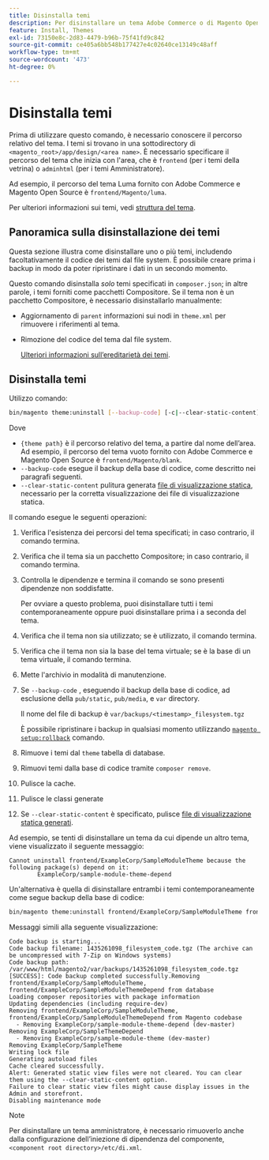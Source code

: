 ```yaml
---
title: Disinstalla temi
description: Per disinstallare un tema Adobe Commerce o di Magento Open Source, segui la procedura riportata di seguito.
feature: Install, Themes
exl-id: 73150e8c-2d83-4479-b96b-75f41fd9c842
source-git-commit: ce405a6bb548b177427e4c02640ce13149c48aff
workflow-type: tm+mt
source-wordcount: '473'
ht-degree: 0%

---
```


# Disinstalla temi

Prima di utilizzare questo comando, è necessario conoscere il percorso relativo del tema. I temi si trovano in una sottodirectory di `<magento_root>/app/design/<area name>`. È necessario specificare il percorso del tema che inizia con l&#39;area, che è `frontend` (per i temi della vetrina) o `adminhtml` (per i temi Amministratore).

Ad esempio, il percorso del tema Luma fornito con Adobe Commerce e Magento Open Source è `frontend/Magento/luma`.

Per ulteriori informazioni sui temi, vedi [struttura del tema](https://developer.adobe.com/commerce/frontend-core/guide/themes/structure/).

## Panoramica sulla disinstallazione dei temi

Questa sezione illustra come disinstallare uno o più temi, includendo facoltativamente il codice dei temi dal file system. È possibile creare prima i backup in modo da poter ripristinare i dati in un secondo momento.

Questo comando disinstalla *solo* temi specificati in `composer.json`; in altre parole, i temi forniti come pacchetti Compositore. Se il tema non è un pacchetto Compositore, è necessario disinstallarlo manualmente:

* Aggiornamento di `parent` informazioni sui nodi in `theme.xml` per rimuovere i riferimenti al tema.
* Rimozione del codice del tema dal file system.

  [Ulteriori informazioni sull’ereditarietà dei temi](https://developer.adobe.com/commerce/frontend-core/guide/themes/inheritance/).

## Disinstalla temi

Utilizzo comando:

```bash
bin/magento theme:uninstall [--backup-code] [-c|--clear-static-content] {theme path} ... {theme path}
```

Dove

* `{theme path}` è il percorso relativo del tema, a partire dal nome dell’area. Ad esempio, il percorso del tema vuoto fornito con Adobe Commerce e Magento Open Source è `frontend/Magento/blank`.
* `--backup-code` esegue il backup della base di codice, come descritto nei paragrafi seguenti.
* `--clear-static-content` pulitura generata [file di visualizzazione statica](../../configuration/cli/static-view-file-deployment.md), necessario per la corretta visualizzazione dei file di visualizzazione statica.

Il comando esegue le seguenti operazioni:

1. Verifica l&#39;esistenza dei percorsi del tema specificati; in caso contrario, il comando termina.
1. Verifica che il tema sia un pacchetto Compositore; in caso contrario, il comando termina.
1. Controlla le dipendenze e termina il comando se sono presenti dipendenze non soddisfatte.

   Per ovviare a questo problema, puoi disinstallare tutti i temi contemporaneamente oppure puoi disinstallare prima i a seconda del tema.

1. Verifica che il tema non sia utilizzato; se è utilizzato, il comando termina.
1. Verifica che il tema non sia la base del tema virtuale; se è la base di un tema virtuale, il comando termina.
1. Mette l&#39;archivio in modalità di manutenzione.
1. Se `--backup-code` , eseguendo il backup della base di codice, ad esclusione della `pub/static`, `pub/media`, e `var` directory.

   Il nome del file di backup è `var/backups/<timestamp>_filesystem.tgz`

   È possibile ripristinare i backup in qualsiasi momento utilizzando [`magento setup:rollback`](uninstall-modules.md#roll-back-the-file-system-database-or-media-files) comando.

1. Rimuove i temi dal `theme` tabella di database.
1. Rimuovi temi dalla base di codice tramite `composer remove`.
1. Pulisce la cache.
1. Pulisce le classi generate
1. Se `--clear-static-content` è specificato, pulisce [file di visualizzazione statica generati](../../configuration/cli/static-view-file-deployment.md).

Ad esempio, se tenti di disinstallare un tema da cui dipende un altro tema, viene visualizzato il seguente messaggio:

```terminal
Cannot uninstall frontend/ExampleCorp/SampleModuleTheme because the following package(s) depend on it:
        ExampleCorp/sample-module-theme-depend
```

Un&#39;alternativa è quella di disinstallare entrambi i temi contemporaneamente come segue backup della base di codice:

```bash
bin/magento theme:uninstall frontend/ExampleCorp/SampleModuleTheme frontend/ExampleCorp/SampleModuleThemeDepend --backup-code
```

Messaggi simili alla seguente visualizzazione:

```terminal
Code backup is starting...
Code backup filename: 1435261098_filesystem_code.tgz (The archive can be uncompressed with 7-Zip on Windows systems)
Code backup path: /var/www/html/magento2/var/backups/1435261098_filesystem_code.tgz
[SUCCESS]: Code backup completed successfully.Removing frontend/ExampleCorp/SampleModuleTheme, frontend/ExampleCorp/SampleModuleThemeDepend from database
Loading composer repositories with package information
Updating dependencies (including require-dev)
Removing frontend/ExampleCorp/SampleModuleTheme, frontend/ExampleCorp/SampleModuleThemeDepend from Magento codebase
  - Removing ExampleCorp/sample-module-theme-depend (dev-master)
Removing ExampleCorp/SampleThemeDepend
  - Removing ExampleCorp/sample-module-theme (dev-master)
Removing ExampleCorp/SampleTheme
Writing lock file
Generating autoload files
Cache cleared successfully.
Alert: Generated static view files were not cleared. You can clear them using the --clear-static-content option.
Failure to clear static view files might cause display issues in the Admin and storefront.
Disabling maintenance mode
```

>[!NOTE]
>
>Per disinstallare un tema amministratore, è necessario rimuoverlo anche dalla configurazione dell’iniezione di dipendenza del componente, `<component root directory>/etc/di.xml`.
